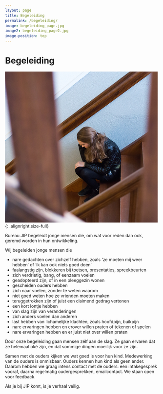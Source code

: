 ```yaml
---
layout: page
title: Begeleiding
permalink: /begeleiding/
image: begeleiding_page.jpg
image2: begeleiding_page2.jpg
image-position: top
---
```


# Begeleiding

![Begeleiding](/assets/images/img1.jpg){: .alignright.size-full}

Bureau JIP begeleidt jonge mensen&nbsp;die, om wat voor reden dan ook, geremd worden in hun ontwikkeling.

Wij begeleiden jonge mensen&nbsp;die

* nare gedachten over zichzelf hebben, zoals ‘ze moeten mij weer hebben’&nbsp;of ‘ik kan ook niets goed doen’
* faalangstig zijn, blokkeren bij toetsen, presentaties, spreekbeurten
* zich verdrietig, bang, of eenzaam voelen
* geadopteerd zijn, of in een pleeggezin wonen
* gescheiden ouders hebben
* zich naar voelen, zonder te weten waarom
* niet goed weten hoe ze vrienden&nbsp;moeten maken
* teruggetrokken zijn of juist een claimend gedrag vertonen
* een kort lontje hebben
* van slag zijn van veranderingen
* zich anders voelen dan anderen
* last hebben van lichamelijke klachten, zoals hoofdpijn, buikpijn
* nare ervaringen hebben en erover willen praten of tekenen of spelen
* nare ervaringen hebben en er juist niet over willen praten


Door onze begeleiding gaan mensen&nbsp;z&eacute;lf aan de slag. Ze gaan ervaren dat ze helemaal ok&eacute; zijn, en dat sommige dingen moeilijk voor ze zijn.

Samen met de ouders kijken we wat goed is voor hun kind. Medewerking van de ouders is onmisbaar. Ouders kennen hun kind als geen ander. Daarom hebben we graag intens contact met de ouders: een intakegesprek vooraf, daarna regelmatig oudergesprekken, emailcontact. We staan open voor feedback.

Als je bij JIP komt, is je verhaal veilig.

